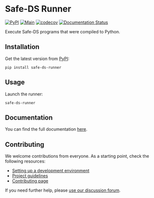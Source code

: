 # Safe-DS Runner

[![PyPI](https://img.shields.io/pypi/v/safe-ds-runner)](https://pypi.org/project/safe-ds-runner)
[![Main](https://github.com/Safe-DS/Runner/actions/workflows/main.yml/badge.svg)](https://github.com/Safe-DS/Runner/actions/workflows/main.yml)
[![codecov](https://codecov.io/gh/Safe-DS/Runner/branch/main/graph/badge.svg?token=ma0ytglhO1)](https://codecov.io/gh/Safe-DS/Runner)
[![Documentation Status](https://readthedocs.org/projects/safe-ds-runner/badge/?version=stable)](https://runner.safeds.com)

Execute Safe-DS programs that were compiled to Python.

## Installation

Get the latest version from [PyPI](https://pypi.org/project/safe-ds-runner):

```shell
pip install safe-ds-runner
```

## Usage

Launch the runner:

```shell
safe-ds-runner
```

## Documentation

You can find the full documentation [here](https://runner.safeds.com).

## Contributing

We welcome contributions from everyone. As a starting point, check the following resources:

* [Setting up a development environment](https://runner.safeds.com/en/latest/development/environment/)
* [Project guidelines](https://runner.safeds.com/en/latest/development/project_guidelines/)
* [Contributing page](https://github.com/Safe-DS/Runner/contribute)

If you need further help, please [use our discussion forum][forum].

[forum]: https://github.com/orgs/Safe-DS/discussions
